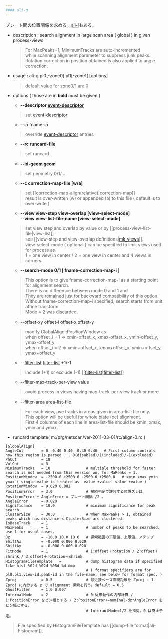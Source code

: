 ```yaml
---
#### ali-g
---
```


プレート間の位置関係を求める。[ali-l](ali-l.md)もある。

+ description : search alignment in large scan area ( global ) in given process-views  
  > For MaxPeaks=1, MinimumTracks are auto-incremented  
  > while scanning alignment parameter to suppress junk peaks.  
  > Rotation correction in position obtained is also applied to angle correction.  
+ usage : ali-g pl0[-zone0] pl1[-zone1] [options]  
  > default value for zone0/1 are 0  
+ options ( those are in **bold** must be given )
  - **--descriptor [event-descriptor](event-descriptor.md)**
  > set [event-descriptor](event-descriptor.md)  

  - --io fname-io  
  > override [event-descriptor](event-descriptor.md) entries  

  - **--rc runcard-file**
  > set runcard  

  - **--id-geom geom**
  > set geometry 0/1/...  

  - **--c correction-map-file [w/a]**
  > set [[correction-map-align(relative)|correction-map]]  
  > result is over-written (w) or appended (a) to this file ( default is to over-write ).  

  - **--view view-step view-overlap [view-select-mode]**  
    **--view view-list-file-name [view-select-mode]**
  > set view step and overlap by value or by [[process-view-list-file|view-list]]  
  > see [[view-step and view-overlap definitions|[mk_views](mk_views.md)]].  
  > view-select-mode ( optional ) can be specified to limit views used for process as  
  > 1 = one view in center / 2 = one view in center and 4 views in corners.  

  - **--search-mode 0/1 \[ fname-correction-map-i \]**
  > This option is to give fname-correction-map-i as a starting point for alignment search.  
  > There is  no difference between mode 0 and 1 and  
  > They are remained just for backward compatibility of this option.  
  > Without fname-correction-map-i specified, search starts from unit affine transform.  
  > Mode = 2 was discarded.  

  - --offset-xy offset-i offset-x offset-y
  > modify GlobalAlign::PositionWindow as  
  > when offset_i = 1 &rArr; xmin-offset_x, xmax-offset_x, ymin-offset_y, ymax-offset_y  
  > when offset_i = 2 &rArr; xmin+offset_x, xmax+offset_x, ymin+offset_y, ymax+offset_y  

  - --[filter-list](filter-list.md) [filter-list](filter-list.md) +1/-1
  > include (+1) or exclude (-1) [[[filter-list](filter-list.md)|[filter-list](filter-list.md)]]  

  - --filter-max-track-per-view value
  > avoid process in views having max-track-per-view track or more

  - --filter-area area-list-file
  > For each view, use tracks in areas given in area-list-file only.  
  > This option will be useful for whole plate (pc) alignment.  
  > First 4 columns of each line in area-list-file should be xmin, xmax, ymin and ymax.  

+ runcard template( m:/prg/netscan/ver-2011-03-01/rc/align-0.rc )

```
[GlobalAlign]
AngleCut        = 0 -0.40 0.40 -0.40 0.40   # First column controls how this region is parsed ... 0(disabled)/1(included)/-1(excluded)
PhCut           = 18
VolCut          = 3
MinimumTracks   = 10                # multiple threshold for faster search is not needed from this version on, for MaPeaks = 1. 
PositionWindow  = -2500.0 +2500.0 -2500.0 +2500.0   # xmin xmax ymin ymax ( single value is treated as -value +value -value +value )
RotationWindow  = 0.020 0.002
PositionError   = 3.0               # 接続判定で許容する位置ズレは PositionError + AngleError x プレート間隔 /2 。
AngleError      = 0.020
Significance    = 10.0              # minimum significance for peak search. 
ClusterSize     = 30.0              # When MaxPeaks > 1, obtained peaks which has distance < ClusterSize are clustered.  
IsBaseTrack     = 1
MaxPeaks        = 1                 # number of peaks to be searched. use 1 for usual cases. 
Dz              = -10.0 10.0 10.0   # 探索範囲の下限値、上限値、ステップ
ShiftAx         = -0.000 0.000 0.020
ShiftAy         = -0.000 0.000 0.020
FitMode         = 1                 # 1:offset＋rotation / 2:offset＋shrink / 3:offset＋rotation＋shrink
HistogramFileTemplate   =           # dump histogram data if specified like hist-%02d-%02d-%05d-%d.dmp
                                    # ( format specifiers are for pl0,pl1,view-id,peak-id in the file-name. see below for format spec. )
Zproj           = 0.5               # 最近接ベース面間距離を Zproj : 1-Zproj に内分する z で alignment 探索を行う。default = 0.5
GhostFilter     = 1.0 0.007
InternalMode    = 2                 # 0:従来動作の内部計算 / 1:PositionError をビン幅とする / 2:PositonError+=nominal-dz*AngleError をビン幅とする。
                                    # InteranlMode=1/2 を推奨。0 は廃止予定。
```

  > File specified by HistogramFileTemplate has [[dump-file format|ali-histogram]].  
